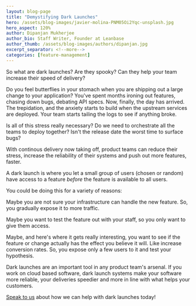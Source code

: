 ```yaml
---
layout: blog-page
title: "Demystifying Dark Launches"
hero: /assets/blog-images/javier-molina-PNM05Oi2Yqc-unsplash.jpg
hero_aspect: 120%
author: Dipanjan Mukherjee
author_bio: Staff Writer, Founder at Leanbase
author_thumb: /assets/blog-images/authors/dipanjan.jpg
excerpt_separator: <!--more-->
categories: [feature-management]
---
```


So what are dark launches? Are they spooky? Can they help your team increase their speed of delivery? <!--more-->

Do you feel butterflies in your stomach when you are shipping out a large change to your application? You've spent months ironing out features, chasing down bugs, debating API specs. Now, finally, the day has arrived. The trepidation, and the anxiety starts to build when the upstream services are deployed. Your team starts tailing the logs to see if anything broke.

Is all of this stress really necessary? Do we need to orchestrate all the teams to deploy together? Isn't the release date the worst time to surface bugs?

With continous delivery now taking off, product teams can reduce their stress, increase the reliability of their systems and push out more features, faster.

A dark launch is where you let a small group of users (chosen or random) have access to a feature _before_ the feature is available to all users.

You could be doing this for a variety of reasons:

Maybe you are not sure your infrastructure can handle the new feature. So, you gradually expose it to more traffic.

Maybe you want to test the feature out with your staff, so you only want to give them access.

Maybe, and here's where it gets really interesting, you want to see if the feature or change actually has the effect you believe it will. Like increase conversion rates. So, you expose only a few users to it and test your hypothesis.

Dark launches are an important tool in any product team's arsenal. If you work on cloud based software, dark launch systems make your software more reliable, your deliveries speedier and more in line with what helps your customers.

[Speak to us](/contact/) about how we can help with dark launches today!